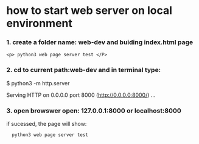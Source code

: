 # how to start web server on local environment



### 1. create a  folder name: web-dev and buiding index.html page
 ```
 <p> python3 web page server test </P>
 ```
 
 
### 2. cd to current path:web-dev and in terminal type:

  $  python3 -m http.server

Serving HTTP on 0.0.0.0 port 8000 (http://0.0.0.0:8000/) ...


 ### 3. open browswer open: 127.0.0.1:8000 or localhost:8000

  if sucessed, the page will show:
  
      python3 web page server test







